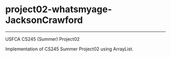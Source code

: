 # project02-whatsmyage-JacksonCrawford
***
USFCA CS245 (Summer) Project02

Implementation of CS245 Summer Project02 using ArrayList.
